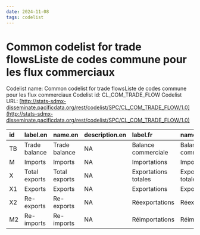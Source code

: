 ```yaml
---
date: 2024-11-08
tags: codelist
---
```


# Common codelist for trade flowsListe de codes commune pour les flux commerciaux

Codelist name: Common codelist for trade flowsListe de codes commune pour les flux commerciaux
Codelist id: CL_COM_TRADE_FLOW
Codelist URL: [http://stats-sdmx-disseminate.pacificdata.org/rest/codelist/SPC/CL_COM_TRADE_FLOW/1.0](http://stats-sdmx-disseminate.pacificdata.org/rest/codelist/SPC/CL_COM_TRADE_FLOW/1.0)

|id |label.en      |name.en       |description.en |label.fr             |name.fr              |description.fr |
|:--|:-------------|:-------------|:--------------|:--------------------|:--------------------|:--------------|
|TB |Trade balance |Trade balance |NA             |Balance commerciale  |Balance commerciale  |NA             |
|M  |Imports       |Imports       |NA             |Importations         |Importations         |NA             |
|X  |Total exports |Total exports |NA             |Exportations totales |Exportations totales |NA             |
|X1 |Exports       |Exports       |NA             |Exportations         |Exportations         |NA             |
|X2 |Re-exports    |Re-exports    |NA             |Réexportations       |Réexportations       |NA             |
|M2 |Re-imports    |Re-imports    |NA             |Réimportations       |Réimportations       |NA             |
